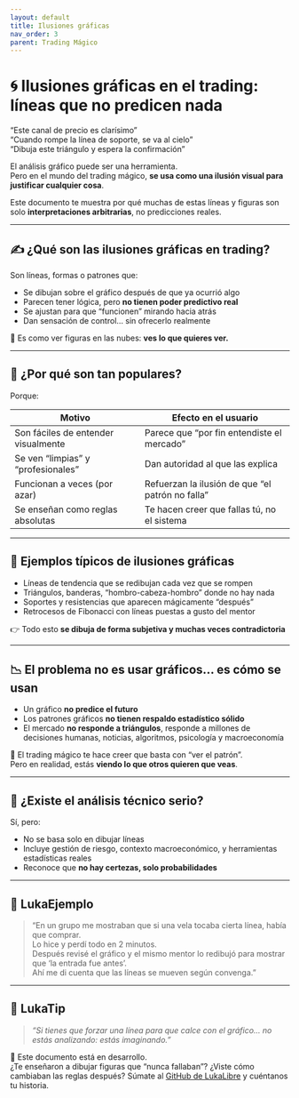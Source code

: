 ```yaml
---
layout: default
title: Ilusiones gráficas
nav_order: 3
parent: Trading Mágico
---
```


# 🌀 Ilusiones gráficas en el trading: líneas que no predicen nada

“Este canal de precio es clarísimo”  
“Cuando rompe la línea de soporte, se va al cielo”  
“Dibuja este triángulo y espera la confirmación”

El análisis gráfico puede ser una herramienta.  
Pero en el mundo del trading mágico, **se usa como una ilusión visual para justificar cualquier cosa**.

Este documento te muestra por qué muchas de estas líneas y figuras son solo **interpretaciones arbitrarias**, no predicciones reales.

---

## ✍️ ¿Qué son las ilusiones gráficas en trading?

Son líneas, formas o patrones que:

- Se dibujan sobre el gráfico después de que ya ocurrió algo
- Parecen tener lógica, pero **no tienen poder predictivo real**
- Se ajustan para que “funcionen” mirando hacia atrás
- Dan sensación de control… sin ofrecerlo realmente

📌 Es como ver figuras en las nubes: **ves lo que quieres ver.**

---

## 🧠 ¿Por qué son tan populares?

Porque:

| Motivo                                  | Efecto en el usuario                                  |
|-----------------------------------------|--------------------------------------------------------|
| Son fáciles de entender visualmente     | Parece que “por fin entendiste el mercado”            |
| Se ven “limpias” y “profesionales”      | Dan autoridad al que las explica                      |
| Funcionan a veces (por azar)            | Refuerzan la ilusión de que “el patrón no falla”      |
| Se enseñan como reglas absolutas        | Te hacen creer que fallas tú, no el sistema           |

---

## 🎯 Ejemplos típicos de ilusiones gráficas

- Líneas de tendencia que se redibujan cada vez que se rompen
- Triángulos, banderas, “hombro-cabeza-hombro” donde no hay nada
- Soportes y resistencias que aparecen mágicamente “después”
- Retrocesos de Fibonacci con líneas puestas a gusto del mentor

👉 Todo esto **se dibuja de forma subjetiva y muchas veces contradictoria**

---

## 📉 El problema no es usar gráficos… es cómo se usan

- Un gráfico **no predice el futuro**
- Los patrones gráficos **no tienen respaldo estadístico sólido**
- El mercado **no responde a triángulos**, responde a millones de decisiones humanas, noticias, algoritmos, psicología y macroeconomía

📌 El trading mágico te hace creer que basta con “ver el patrón”.  
Pero en realidad, estás **viendo lo que otros quieren que veas**.

---

## 🧪 ¿Existe el análisis técnico serio?

Sí, pero:

- No se basa solo en dibujar líneas
- Incluye gestión de riesgo, contexto macroeconómico, y herramientas estadísticas reales
- Reconoce que **no hay certezas, solo probabilidades**

---

## 💬 LukaEjemplo

> “En un grupo me mostraban que si una vela tocaba cierta línea, había que comprar.  
> Lo hice y perdí todo en 2 minutos.  
> Después revisé el gráfico y el mismo mentor lo redibujó para mostrar que ‘la entrada fue antes’.  
> Ahí me di cuenta que las líneas se mueven según convenga.”

---

## 🧠 LukaTip

> *“Si tienes que forzar una línea para que calce con el gráfico… no estás analizando: estás imaginando.”*

📌 Este documento está en desarrollo.  
¿Te enseñaron a dibujar figuras que “nunca fallaban”? ¿Viste cómo cambiaban las reglas después? Súmate al [GitHub de LukaLibre](https://github.com/raestrada/lukalibre) y cuéntanos tu historia.
